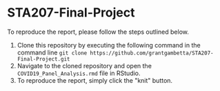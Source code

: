 # STA207-Final-Project

To reproduce the report, please follow the steps outlined below. 

1. Clone this repository by executing the following command in the command line `git clone https://github.com/grantgambetta/STA207-Final-Project.git`
2. Navigate to the cloned repository and open the `COVID19_Panel_Analysis.rmd` file in RStudio.
3. To reproduce the report, simply click the "knit" button.
